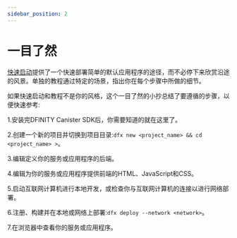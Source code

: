 ```yaml
---
sidebar_position: 2
---
```


# 一目了然

[快速启动](https://sdk.nnsdao.com/docs/quick-start/ic)提供了一个快速部署简单的默认应用程序的途径，而不必停下来欣赏沿途的风景。单独的教程通过特定的场景，指出你在每个步骤中所做的细节。

如果快速启动和教程不是你的风格，这个一目了然的小抄总结了要遵循的步骤，以便快速参考:

1.安装完DFINITY Canister SDK后，你需要知道的就在这里了。

2.创建一个新的项目并切换到项目目录:`dfx new <project_name> && cd <project_name> >`。

3.编辑定义你的服务或应用程序的后端。

4.编辑为你的服务或应用程序提供前端的HTML、JavaScript和CSS。

5.启动互联网计算机进行本地开发，或检查你与互联网计算机的连接以进行网络部署。

6.注册、构建并在本地或网络上部署:`dfx deploy --network <network>`。

7.在浏览器中查看你的服务或应用程序。

